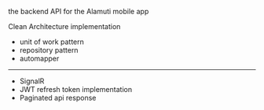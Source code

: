 the backend API for the Alamuti mobile app

Clean Architecture implementation
- unit of work pattern
- repository pattern
- automapper
____
- SignalR
- JWT refresh token implementation
- Paginated api response

